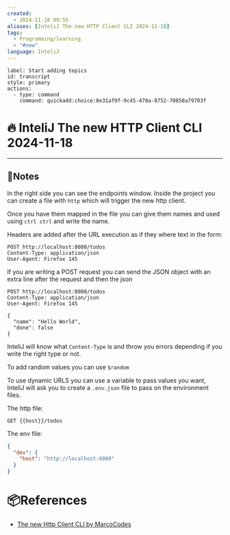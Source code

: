 ```yaml
---
created:
  - 2024-11-18 09:55
aliases: [InteliJ The new HTTP Client CLI 2024-11-18]
tags:
  - Programming/learning
  - "#new"
language: InteliJ
---
```

```meta-bind-button
label: Start adding topics
id: transcript
style: primary
actions:
  - type: command
    command: quickadd:choice:8e31af9f-9c45-478a-8752-70858a79703f

```
# 🔥 InteliJ The new HTTP Client CLI 2024-11-18 

---
## 📃Notes 
In the right side you can see the endpoints window.
Inside the project you can create a file with `http` which will trigger the new http client.

Once you have them mapped in the file you can give them names and used using `ctrl ctrl` and write the name.

Headers are added after the URL execution as if they where text in the form:
```
POST http://localhost:8080/todos
Content-Type: application/json
User-Agent: Firefox 145
```

If you are writing a POST request you can send the JSON object with an extra line after the request and then the json
```
POST http://localhost:8080/todos
Content-Type: application/json
User-Agent: Firefox 145

{
  "name": "Hello World",
  "done": false
}
```

InteliJ will know what `Content-Type` is and throw you errors depending if you write the right type or not.

To add random values you can use `$random`

To use dynamic URLS you can use a variable to pass values you want, InteliJ will ask you to create a `.env.json` file to pass on the environment files.

The http file:
```
GET {{host}}/todos
```

The env file:
```json
{
  "dev": {
    "host": "http://localhost:8080"
  }
}
```

# 📦References 
- [The new Http Client CLI by MarcoCodes](https://www.youtube.com/watch?v=mwiHAukbWjM)